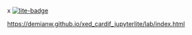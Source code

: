 x
[![lite-badge](https://jupyterlite.rtfd.io/en/latest/_static/badge.svg)](https://demianw.github.io/xed_cardif_jupyterlite/lab/index.html)

https://demianw.github.io/xed_cardif_jupyterlite/lab/index.html
